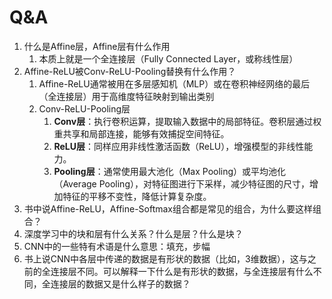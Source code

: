 # Q&A

1. 什么是Affine层，Affine层有什么作用
   1. 本质上就是一个全连接层（Fully Connected Layer，或称线性层）
2. Affine-ReLU被Conv-ReLU-Pooling替换有什么作用？
    1. Affine-ReLU通常被用在多层感知机（MLP）或在卷积神经网络的最后（全连接层）用于高维度特征映射到输出类别
    2. Conv-ReLU-Pooling层
        1. **Conv层**：执行卷积运算，提取输入数据中的局部特征。卷积层通过权重共享和局部连接，能够有效捕捉空间特征。
        2. **ReLU层**：同样应用非线性激活函数（ReLU），增强模型的非线性能力。
        3. **Pooling层**：通常使用最大池化（Max Pooling）或平均池化（Average Pooling），对特征图进行下采样，减少特征图的尺寸，增加特征的平移不变性，降低计算复杂度。
3. 书中说Affine-ReLU，Affine-Softmax组合都是常见的组合，为什么要这样组合？
4. 深度学习中的块和层有什么关系？什么是层？什么是块？
5. CNN中的一些特有术语是什么意思：填充，步幅
6. 书上说CNN中各层中传递的数据是有形状的数据（比如，3维数据），这与之前的全连接层不同。可以解释一下什么是有形状的数据，与全连接层有什么不同，全连接层的数据又是什么样子的数据？